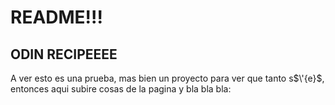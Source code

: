 # README!!!

## ODIN RECIPEEEE
A ver esto es una prueba, mas bien un proyecto para ver que tanto s$\'{e}$, entonces aqui subire cosas de la pagina y bla bla bla:
